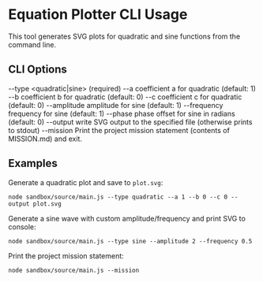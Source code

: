 # Equation Plotter CLI Usage

This tool generates SVG plots for quadratic and sine functions from the command line.

## CLI Options

--type <quadratic|sine>    (required)
--a <number>               coefficient a for quadratic (default: 1)
--b <number>               coefficient b for quadratic (default: 0)
--c <number>               coefficient c for quadratic (default: 0)
--amplitude <number>       amplitude for sine (default: 1)
--frequency <number>       frequency for sine (default: 1)
--phase <number>           phase offset for sine in radians (default: 0)
--output <file>            write SVG output to the specified file (otherwise prints to stdout)
--mission                  Print the project mission statement (contents of MISSION.md) and exit.

## Examples

Generate a quadratic plot and save to `plot.svg`:
```
node sandbox/source/main.js --type quadratic --a 1 --b 0 --c 0 --output plot.svg
```

Generate a sine wave with custom amplitude/frequency and print SVG to console:
```
node sandbox/source/main.js --type sine --amplitude 2 --frequency 0.5
```

Print the project mission statement:
```
node sandbox/source/main.js --mission
```
